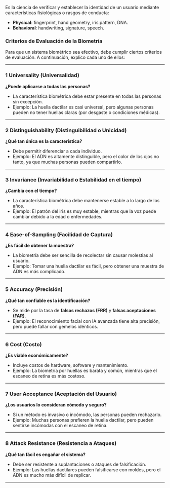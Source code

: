 Es la ciencia de verificar y establecer la identidad de un usuario mediante características fisiológicas o rasgos de conducta:
* **Physical**: fingerprint, hand geometry, iris pattern, DNA.
* **Behavioral**: handwriting, signature, speech.
### **Criterios de Evaluación de la Biometría**

Para que un sistema biométrico sea efectivo, debe cumplir ciertos criterios de evaluación. A continuación, explico cada uno de ellos:

---

### **1️ Universality (Universalidad)**

**¿Puede aplicarse a todas las personas?**

- La característica biométrica debe estar presente en todas las personas sin excepción.
- Ejemplo: La huella dactilar es casi universal, pero algunas personas pueden no tener huellas claras (por desgaste o condiciones médicas).

---

### **2️ Distinguishability (Distinguibilidad o Unicidad)**

**¿Qué tan única es la característica?**

- Debe permitir diferenciar a cada individuo.
- Ejemplo: El ADN es altamente distinguible, pero el color de los ojos no tanto, ya que muchas personas pueden compartirlo.

---

### **3️ Invariance (Invariabilidad o Estabilidad en el tiempo)**

**¿Cambia con el tiempo?**

- La característica biométrica debe mantenerse estable a lo largo de los años.
- Ejemplo: El patrón del iris es muy estable, mientras que la voz puede cambiar debido a la edad o enfermedades.

---

### **4️ Ease-of-Sampling (Facilidad de Captura)**

**¿Es fácil de obtener la muestra?**

- La biometría debe ser sencilla de recolectar sin causar molestias al usuario.
- Ejemplo: Tomar una huella dactilar es fácil, pero obtener una muestra de ADN es más complicado.

---

### **5️ Accuracy (Precisión)**

**¿Qué tan confiable es la identificación?**

- Se mide por la tasa de **falsos rechazos (FRR)** y **falsas aceptaciones (FAR)**.
- Ejemplo: El reconocimiento facial con IA avanzada tiene alta precisión, pero puede fallar con gemelos idénticos.

---

### **6️ Cost (Costo)**

**¿Es viable económicamente?**

- Incluye costos de hardware, software y mantenimiento.
- Ejemplo: La biometría por huellas es barata y común, mientras que el escaneo de retina es más costoso.

---

### **7️ User Acceptance (Aceptación del Usuario)**

**¿Los usuarios lo consideran cómodo y seguro?**

- Si un método es invasivo o incómodo, las personas pueden rechazarlo.
- Ejemplo: Muchas personas prefieren la huella dactilar, pero pueden sentirse incómodas con el escaneo de retina.

---

### **8️ Attack Resistance (Resistencia a Ataques)**

**¿Qué tan fácil es engañar el sistema?**

- Debe ser resistente a suplantaciones o ataques de falsificación.
- Ejemplo: Las huellas dactilares pueden falsificarse con moldes, pero el ADN es mucho más difícil de replicar.

---


